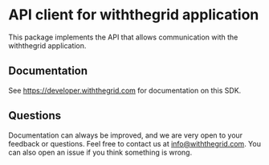 # API client for withthegrid application
This package implements the API that allows communication with the withthegrid application.

## Documentation
See https://developer.withthegrid.com for documentation on this SDK.

## Questions
Documentation can always be improved, and we are very open to your feedback or questions. Feel free to contact us at info@withthegrid.com. You can also open an issue if you think something is wrong.
